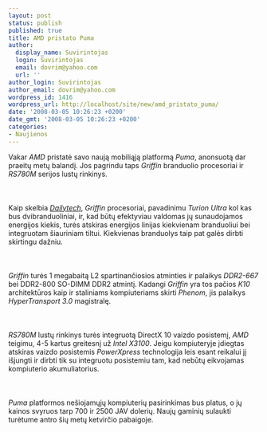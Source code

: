```yaml
---
layout: post
status: publish
published: true
title: AMD pristato Puma
author:
  display_name: Suvirintojas
  login: Suvirintojas
  email: dovrim@yahoo.com
  url: ''
author_login: Suvirintojas
author_email: dovrim@yahoo.com
wordpress_id: 1416
wordpress_url: http://localhost/site/new/amd_pristato_puma/
date: '2008-03-05 10:26:23 +0200'
date_gmt: '2008-03-05 10:26:23 +0200'
categories:
- Naujienos
---
```

<p>Vakar <i>AMD</i> pristatė savo naują mobiliąją platformą <i>Puma</i>, anonsuotą dar praeitų metų balandį. Jos pagrindu taps <i>Griffin</i> branduolio procesoriai ir <i>RS780M</i> serijos lustų rinkinys.<br />
<br><br />
<br>Kaip skelbia <a class="ns" href="http://www.dailytech.com/AMD+Launches+Puma+Mobile+Platform/article10942.htm"><i>Dailytech</i></a>, <i>Griffin</i> procesoriai, pavadinimu <i>Turion Ultra</i> kol kas bus dvibranduoliniai, ir, kad būtų efektyviau valdomas jų sunaudojamos energijos kiekis, turės atskiras energijos linijas kiekvienam branduoliui bei integruotam šiauriniam tiltui. Kiekvienas branduolys taip pat galės dirbti skirtingu dažniu.<br />
<br><br />
<br><i>Griffin</i> turės 1 megabaitą L2 spartinančiosios atminties ir palaikys <i>DDR2-667</i> bei DDR2-800 SO-DIMM DDR2 atmintį. Kadangi <i>Griffin</i> yra tos pačios <i>K10</i> architektūros kaip ir staliniams kompiuteriams skirti <i>Phenom</i>, jis palaikys <i>HyperTransport 3.0</i> magistralę.<br />
<br><br />
<br><i>RS780M</i> lustų rinkinys turės integruotą DirectX 10 vaizdo posistemį, <i>AMD</i> teigimu, 4-5 kartus greitesnį už <i>Intel X3100</i>. Jeigu kompiuteryje įdiegtas atskiras vaizdo posistemis <i>PowerXpress</i> technologija leis esant reikalui jį išjungti ir dirbti tik su integruotu posistemiu tam, kad nebūtų eikvojamas kompiuterio akumuliatorius.<br />
<br><br />
<br><i>Puma</i> platformos nešiojamųjų kompiuterių pasirinkimas bus platus, o jų kainos svyruos tarp 700 ir 2500 JAV dolerių. Naujų gaminių sulaukti turėtume antro šių metų ketvirčio pabaigoje.</p>
